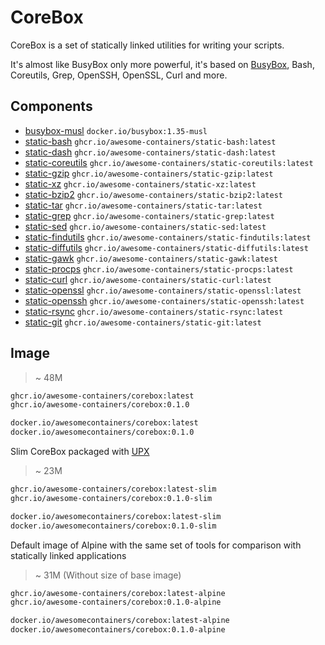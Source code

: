 # CoreBox

CoreBox is a set of statically linked utilities for writing your scripts.

It's almost like BusyBox only more powerful, it's based on [BusyBox],
Bash, Coreutils, Grep, OpenSSH, OpenSSL, Curl and more.

## Components

* [busybox-musl] `docker.io/busybox:1.35-musl`
* [static-bash] `ghcr.io/awesome-containers/static-bash:latest`
* [static-dash] `ghcr.io/awesome-containers/static-dash:latest`
* [static-coreutils] `ghcr.io/awesome-containers/static-coreutils:latest`
* [static-gzip] `ghcr.io/awesome-containers/static-gzip:latest`
* [static-xz] `ghcr.io/awesome-containers/static-xz:latest`
* [static-bzip2] `ghcr.io/awesome-containers/static-bzip2:latest`
* [static-tar] `ghcr.io/awesome-containers/static-tar:latest`
* [static-grep] `ghcr.io/awesome-containers/static-grep:latest`
* [static-sed] `ghcr.io/awesome-containers/static-sed:latest`
* [static-findutils] `ghcr.io/awesome-containers/static-findutils:latest`
* [static-diffutils] `ghcr.io/awesome-containers/static-diffutils:latest`
* [static-gawk] `ghcr.io/awesome-containers/static-gawk:latest`
* [static-procps] `ghcr.io/awesome-containers/static-procps:latest`
* [static-curl] `ghcr.io/awesome-containers/static-curl:latest`
* [static-openssl] `ghcr.io/awesome-containers/static-openssl:latest`
* [static-openssh] `ghcr.io/awesome-containers/static-openssh:latest`
* [static-rsync] `ghcr.io/awesome-containers/static-rsync:latest`
* [static-git] `ghcr.io/awesome-containers/static-git:latest`

## Image

> ~ 48M

```bash
ghcr.io/awesome-containers/corebox:latest
ghcr.io/awesome-containers/corebox:0.1.0

docker.io/awesomecontainers/corebox:latest
docker.io/awesomecontainers/corebox:0.1.0
```

Slim CoreBox packaged with [UPX]

> ~ 23M

```bash
ghcr.io/awesome-containers/corebox:latest-slim
ghcr.io/awesome-containers/corebox:0.1.0-slim

docker.io/awesomecontainers/corebox:latest-slim
docker.io/awesomecontainers/corebox:0.1.0-slim
```

Default image of Alpine with the same set of tools for comparison with
statically linked applications

> ~ 31M (Without size of base image)

```bash
ghcr.io/awesome-containers/corebox:latest-alpine
ghcr.io/awesome-containers/corebox:0.1.0-alpine

docker.io/awesomecontainers/corebox:latest-alpine
docker.io/awesomecontainers/corebox:0.1.0-alpine
```

[UPX]: https://upx.github.io/
[BusyBox]: https://busybox.net/

[busybox-musl]: https://github.com/docker-library/busybox
[static-bash]: https://github.com/awesome-containers/static-bash
[static-dash]: https://github.com/awesome-containers/static-dash
[static-coreutils]: https://github.com/awesome-containers/static-coreutils
[static-gzip]: https://github.com/awesome-containers/static-gzip
[static-xz]: https://github.com/awesome-containers/static-xz
[static-bzip2]: https://github.com/awesome-containers/static-bzip2
[static-tar]: https://github.com/awesome-containers/static-tar
[static-grep]: https://github.com/awesome-containers/static-grep
[static-sed]: https://github.com/awesome-containers/static-sed
[static-findutils]: https://github.com/awesome-containers/static-findutils
[static-diffutils]: https://github.com/awesome-containers/static-diffutils
[static-gawk]: https://github.com/awesome-containers/static-gawk
[static-procps]: https://github.com/awesome-containers/static-procps
[static-curl]: https://github.com/awesome-containers/static-curl
[static-openssl]: https://github.com/awesome-containers/static-openssl
[static-openssh]: https://github.com/awesome-containers/static-openssh
[static-rsync]: https://github.com/awesome-containers/static-rsync
[static-git]: https://github.com/awesome-containers/static-git

<!--
```bash
image="localhost/${PWD##*/}"

podman build -t "$image:latest" --no-cache --pull .
podman build -t "$image:latest-slim" -f Containerfile-slim --no-cache --pull .
podman build -t "$image:latest-alpine" -f Containerfile-alpine --no-cache --pull .

echo "$image:latest"
podman inspect "$image:latest" | jq '.[].Size' | numfmt --to=iec
echo "$image:latest-slim"
podman inspect "$image:latest-slim" | jq '.[].Size' | numfmt --to=iec
echo "$image:latest-alpine"
podman inspect "$image:latest-alpine" | jq '.[].Size' | numfmt --to=iec

```
-->
